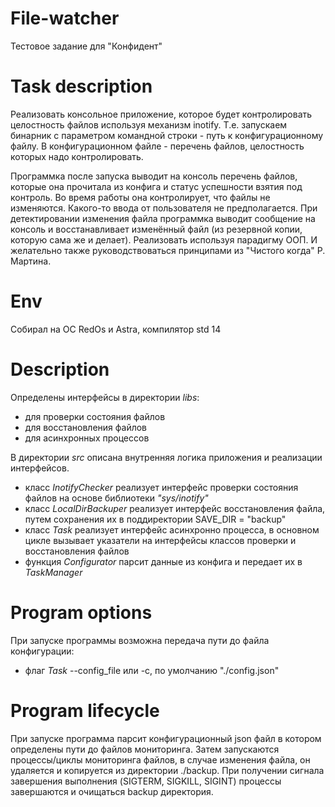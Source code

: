 # File-watcher
Тестовое задание для "Конфидент"

# Task description
Реализовать консольное приложение, которое будет контролировать целостность файлов используя механизм inotify. Т.е. запускаем бинарник с параметром командной строки - путь к конфигурационному файлу. В конфигурационном файле - перечень файлов, целостность которых надо контролировать.

Программка после запуска выводит на консоль перечень файлов, которые она прочитала из конфига и статус успешности взятия под контроль. Во время работы она контролирует, что файлы не изменяются. Какого-то ввода от пользователя не предполагается. При детектировании изменения файла программка выводит сообщение на консоль и восстанавливает изменённый файл (из резервной копии, которую сама же и делает). Реализовать используя парадигму ООП. И желательно также руководствоваться принципами из "Чистого когда" Р. Мартина.

# Env 
Собирал на ОС RedOs и Astra, компилятор std 14 

# Description
Определены интерфейсы в директории <i>libs</i>:
- для проверки состояния файлов 
- для восстановления файлов 
- для асинхронных процессов 

В директории <i>src</i> описана внутренняя логика приложения и реализации интерфейсов.
- класс <i>InotifyChecker</i> реализует интерфейс проверки состояния файлов на основе библиотеки <i>"sys/inotify"</i>
- класс <i>LocalDirBackuper</i> реализует интерфейс восстановления файла, путем сохранения их в поддиректории SAVE_DIR = "backup"
- класс <i>Task</i> реализует интерфейс асинхронно процесса, в основном цикле вызывает указатели на интерфейсы классов проверки и восстановления файлов
- функция <i>Configurator</i> парсит данные из конфига и передает их в <i>TaskManager</i>

# Program options 
При запуске программы возможна передача пути до файла конфигурации:
- флаг <i>Task</i> --config_file или -c, по умолчанию "./config.json" 

# Program lifecycle
При запуске программа парсит конфигурационный json файл в котором определены пути до файлов мониторинга. Затем запускаются процессы/циклы мониторинга файлов, в случае изменения файла, он удаляется и копируется из директории ./backup. При получении сигнала завершения выполнения (SIGTERM, SIGKILL, SIGINT) процессы завершаются и очищаться backup директория. 